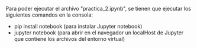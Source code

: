 Para poder ejecutar el archivo "practica_2.ipynb", se tienen que ejecutar los siguientes comandos en la consola:
- pip install notebook (para instalar Jupyter notebook)
- jupyter notebook (para abrir en el navegador un localHost de Jupyter que contiene los archivos del entorno virtual)
